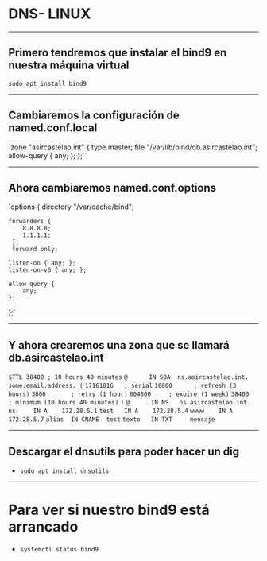 # DNS- LINUX
---------------------
## Primero tendremos que instalar el bind9 en nuestra máquina virtual
`sudo apt install bind9`

---------------------
 ## Cambiaremos la configuración de named.conf.local
`zone "asircastelao.int" {
	type master;
	file "/var/lib/bind/db.asircastelao.int";
	allow-query {
		any;
		};
	};``


----------------------
## Ahora cambiaremos named.conf.options 
`options {
	directory "/var/cache/bind";

	forwarders {
	 	8.8.8.8;
		1.1.1.1;
	 };
	 forward only;

	listen-on { any; };
	listen-on-v6 { any; };

	allow-query {
		any;
	};
};`

--------------------
## Y ahora crearemos una zona que se llamará db.asircastelao.int

`$TTL 38400	; 10 hours 40 minutes`
`@		IN SOA	ns.asircastelao.int. some.email.address. (`
				`17161016   ; serial`
				`10800      ; refresh (3 hours)`
				`3600       ; retry (1 hour)`
				`604800     ; expire (1 week)`
				`38400      ; minimum (10 hours 40 minutes)`
			    `)`
`@		IN NS	ns.asircastelao.int.`
`ns		IN A 	172.28.5.1`
`test	IN A	172.28.5.4`
`wwww    IN A    172.28.5.7`
`alias	IN CNAME  test`
`texto   IN TXT 	mensaje`

-------------------

## Descargar el dnsutils para poder hacer un dig

- `sudo apt install dnsutils`

-------------------

# Para ver si nuestro bind9 está arrancado 

- `systemctl status bind9`


